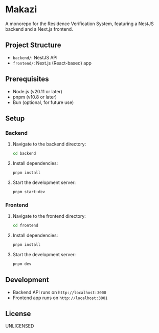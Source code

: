# Makazi

A monorepo for the Residence Verification System, featuring a NestJS backend and a Next.js frontend.

## Project Structure

- `backend/`: NestJS API
- `frontend/`: Next.js (React-based) app

## Prerequisites

- Node.js (v20.11 or later)
- pnpm (v10.8 or later)
- Bun (optional, for future use)

## Setup

### Backend

1. Navigate to the backend directory:
   ```bash
   cd backend
   ```
2. Install dependencies:
   ```bash
   pnpm install
   ```
3. Start the development server:
   ```bash
   pnpm start:dev
   ```

### Frontend

1. Navigate to the frontend directory:
   ```bash
   cd frontend
   ```
2. Install dependencies:
   ```bash
   pnpm install
   ```
3. Start the development server:
   ```bash
   pnpm dev
   ```

## Development

- Backend API runs on `http://localhost:3000`
- Frontend app runs on `http://localhost:3001`

## License

UNLICENSED 